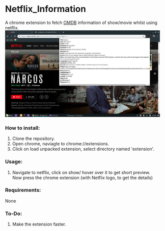 # Netflix_Information
A chrome extension to fetch [OMDB](http://www.omdbapi.com/) information of show/movie whilst using netflix.
![screenshot](screenshot.png)

### How to install: 
1) Clone the repository.
2) Open chrome, naviagte to chrome://extensions.
3) Click on load unpacked extension, select directory named 'extension'.

### Usage:
1) Navigate to netflix, click on show/ hover over it to get short preview.
Now press the chrome extension (with Netflix logo, to get the details)

### Requirements:
None

### To-Do:
1) Make the extension faster. 
